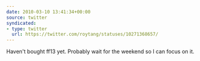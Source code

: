 ```yaml
---
date: 2010-03-10 13:41:34+00:00
source: twitter
syndicated:
- type: twitter
  url: https://twitter.com/roytang/statuses/10271368657/
---
```


Haven't bought ff13 yet. Probably wait for the weekend so I can focus on it.